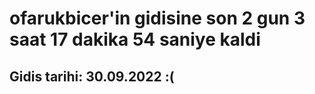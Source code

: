 # ofarukbicer'in gidisine son 2 gun 3 saat 17 dakika 54 saniye kaldi

## Gidis tarihi: 30.09.2022 :(